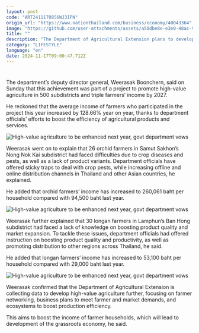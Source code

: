 ```yaml
---
layout: post
code: "ART2411170856WJ3IPN"
origin_url: "https://www.nationthailand.com/business/economy/40043364"
image: "https://github.com/user-attachments/assets/a50dbe8e-e3e0-48ac-971f-d72bf26aa6da"
title: ""
description: "The Department of Agricultural Extension plans to develop high-value agriculture further next year, as the department has witnessed a 1.5-times increase in Thai farmers’ income this year."
category: "LIFESTYLE"
language: "en"
date: 2024-11-17T09:00:47.712Z
---
```


# 









The department’s deputy director general, Weerasak Boonchern, said on Sunday that this achievement was part of a project to promote high-value agriculture in 500 subdistricts and triple farmers’ income by 2027.

He reckoned that the average income of farmers who participated in the project this year increased by 128.66% year on year, thanks to department officials’ efforts to boost the efficiency of agricultural products and services.

  ![High-value agriculture to be enhanced next year, govt department vows](https://github.com/user-attachments/assets/71b97e64-045c-45e2-8feb-375d3afef8d6)

Weerasak went on to explain that 26 orchid farmers in Samut Sakhon’s Nong Nok Kai subdistrict had faced difficulties due to crop diseases and pests, as well as a lack of product variants. Department officials have offered sticky traps to deal with crop pests, while increasing offline and online distribution channels in Thailand and other Asian countries, he explained.

He added that orchid farmers’ income has increased to 260,061 baht per household compared with 94,500 baht last year.

  ![High-value agriculture to be enhanced next year, govt department vows](https://github.com/user-attachments/assets/b1d48fee-92b5-41e4-b501-779a289bce27)

Weerasak further explained that 30 longan farmers in Lamphun’s Ban Hong subdistrict had faced a lack of knowledge on boosting product quality and market expansion. To tackle these issues, department officials had offered instruction on boosting product quality and productivity, as well as promoting distribution to other regions across Thailand, he said.

He added that longan farmers’ income has increased to 53,100 baht per household compared with 29,000 baht last year.

  ![High-value agriculture to be enhanced next year, govt department vows](https://github.com/user-attachments/assets/7e602310-b7ad-4a67-9b63-af2df25246ee)

Weerasak confirmed that the Department of Agricultural Extension is collecting data to develop high-value agriculture further, focusing on farmer networking, business plans to meet farmer and market demands, and ecosystems to boost production efficiency.

This aims to boost the income of farmer households, which will lead to development of the grassroots economy, he said.

